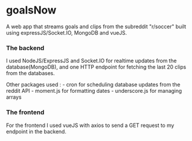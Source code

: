 # goalsNow
A web app that streams goals and clips from the subreddit "r/soccer" built using expressJS/Socket.IO, MongoDB and vueJS.

### The backend
I used NodeJS/ExpressJS and Socket.IO for realtime updates from the database(MongoDB), and one HTTP endpoint for fetching the last 20 clips from the databases.

Other packages	used :
	- cron for scheduling database updates from the reddit API
	- moment.js for formatting dates
	- underscore.js for managing arrays

### The frontend
For the frontend I used vueJS with axios to send a GET request to my endpoint in the backend.



